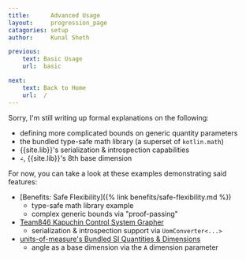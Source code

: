 ```yaml
---
title:      Advanced Usage
layout:     progression_page
catagories: setup
author:     Kunal Sheth

previous:
    text: Basic Usage
    url:  basic

next:
    text: Back to Home
    url:  /
---
```

Sorry, I'm still writing up formal explanations on the following:
- defining more complicated bounds on generic quantity parameters
- the bundled type-safe math library (a superset of `kotlin.math`)
- {{site.lib}}'s serialization & introspection capabilities
- `∠`, {{site.lib}}'s 8th base dimension

For now, you can take a look at these examples demonstrating said features:
- [Benefits: Safe Flexibility]({% link benefits/safe-flexibility.md %})
    - type-safe math library example
    - complex generic bounds via "proof-passing"
- [Team846 Kapuchin Control System Grapher](https://github.com/Team846/2019-preseason/blob/master/architecture/jvmfrc/src/main/kotlin/com/lynbrookrobotics/kapuchin/logging/actual.kt)
    - serialization & introspection support via `UomConverter<...>`
- [units-of-measure's Bundled SI Quantities & Dimensions](https://github.com/kunalsheth/units-of-measure/blob/57e8512cf849dc9253f0b9151e7a0846180b6a9f/plugin/src/main/kotlin/info/kunalsheth/units/InternationalSystemOfUnits.kt#L56)
    - angle as a base dimension via the `A` dimension parameter